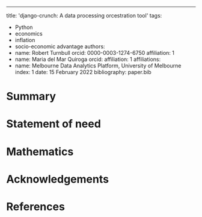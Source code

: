 ---
title: 'django-crunch: A data processing orcestration tool'
tags:
  - Python
  - economics
  - inflation
  - socio-economic advantage
authors:
  - name: Robert Turnbull
    orcid: 0000-0003-1274-6750
    affiliation: 1
  - name: Maria del Mar Quiroga
    orcid: 
    affiliation: 1
affiliations:
 - name: Melbourne Data Analytics Platform, University of Melbourne
   index: 1
date: 15 February 2022
bibliography: paper.bib


# Summary


# Statement of need


# Mathematics


# Acknowledgements

# References
